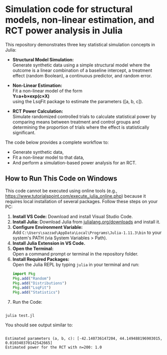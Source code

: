 # Simulation code for structural models, non-linear estimation, and RCT power analysis in Julia

This repository demonstrates three key statistical simulation concepts in Julia:

- **Structural Model Simulation:**  
  Generate synthetic data using a simple structural model where the outcome is a linear combination of a baseline intercept, a treatment effect (random Boolean), a continuous predictor, and random error.

- **Non-Linear Estimation:**  
  Fit a non-linear model of the form  
  <strong> Y=a+b×exp(c×X) </strong> <br>
  using the LsqFit package to estimate the parameters \([a, b, c]\).

- **RCT Power Calculation:**  
  Simulate randomized controlled trials to calculate statistical power by comparing means between treatment and control groups and determining the proportion of trials where the effect is statistically significant.

The code below provides a complete workflow to:
- Generate synthetic data,
- Fit a non-linear model to that data,
- And perform a simulation-based power analysis for an RCT.


## How to Run This Code on Windows

This code cannot be executed using online tools (e.g., https://www.tutorialspoint.com/execute_julia_online.php) because it requires local installation of several packages. Follow these steps on your PC:

1. **Install VS Code:** Download and install Visual Studio Code.
2. **Install Julia:** Download Julia from [julialang.org/downloads](https://julialang.org/downloads/) and install it.
3. **Configure Environment Variable:**  
   Add `C:\Users\sazzad\AppData\Local\Programs\Julia-1.11.3\bin` to your system's PATH (via System Variables > Path).
4. **Install Julia Extension in VS Code.**
5. **Open the Terminal:**  
   Open a command prompt or terminal in the repository folder.
6. **Install Required Packages:**  
   Open the Julia REPL by typing `julia` in your terminal and run:
   ```julia
   import Pkg
   Pkg.add("Random")
   Pkg.add("Distributions")
   Pkg.add("LsqFit")
   Pkg.add("Statistics")

7. Run the Code:
   
```

julia test.jl

```

You should see output similar to:

```

Estimated parameters (a, b, c): [-42.140736147204, 44.149488196903015, 0.010340370142542665]
Estimated power for the RCT with n=200: 1.0

```

